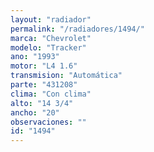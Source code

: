 ```yaml
---
layout: "radiador"
permalink: "/radiadores/1494/"
marca: "Chevrolet"
modelo: "Tracker"
ano: "1993"
motor: "L4 1.6"
transmision: "Automática"
parte: "431208"
clima: "Con clima"
alto: "14 3/4"
ancho: "20"
observaciones: ""
id: "1494"
---
```


